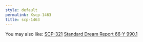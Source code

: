 ```yaml
---
style: default
permalink: Xscp-1463
title: scp-1463
---
```

You may also like:
[SCP-321](http://scp-wiki.net/scp-321)
[Standard Dream Report 66-Y 990.1](http://scp-wiki.net/dream-report-990-1)